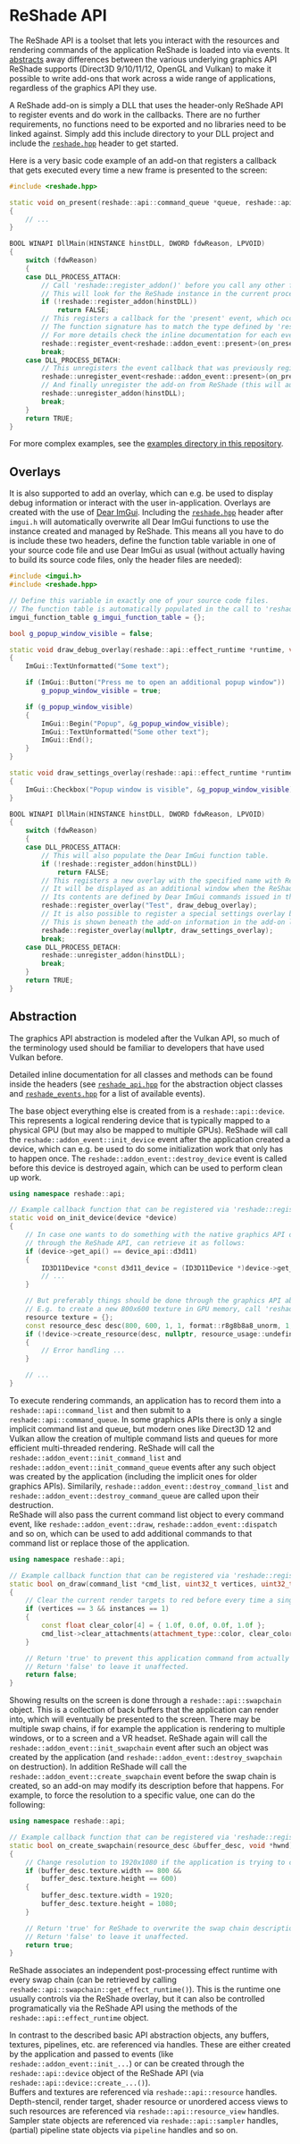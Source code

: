ReShade API
===========

The ReShade API is a toolset that lets you interact with the resources and rendering commands of the application ReShade is loaded into via events. It [abstracts](#abstraction) away differences between the various underlying graphics API ReShade supports (Direct3D 9/10/11/12, OpenGL and Vulkan) to make it possible to write add-ons that work across a wide range of applications, regardless of the graphics API they use.

A ReShade add-on is simply a DLL that uses the header-only ReShade API to register events and do work in the callbacks. There are no further requirements, no functions need to be exported and no libraries need to be linked against. Simply add this include directory to your DLL project and include the [`reshade.hpp`](reshade.hpp) header to get started.

Here is a very basic code example of an add-on that registers a callback that gets executed every time a new frame is presented to the screen:

```cpp
#include <reshade.hpp>

static void on_present(reshade::api::command_queue *queue, reshade::api::swapchain *swapchain)
{
    // ...
}

BOOL WINAPI DllMain(HINSTANCE hinstDLL, DWORD fdwReason, LPVOID)
{
    switch (fdwReason)
    {
    case DLL_PROCESS_ATTACH:
        // Call 'reshade::register_addon()' before you call any other function of the ReShade API.
        // This will look for the ReShade instance in the current process and initialize the API when found.
        if (!reshade::register_addon(hinstDLL))
            return FALSE;
        // This registers a callback for the 'present' event, which occurs every time a new frame is presented to the screen.
        // The function signature has to match the type defined by 'reshade::addon_event_traits<reshade::addon_event::present>::decl'.
        // For more details check the inline documentation for each event in 'reshade_events.hpp'.
        reshade::register_event<reshade::addon_event::present>(on_present);
        break;
    case DLL_PROCESS_DETACH:
        // This unregisters the event callback that was previously registered during process attachment.
        reshade::unregister_event<reshade::addon_event::present>(on_present);
        // And finally unregister the add-on from ReShade (this will automatically clean up any events and overlays registered by this add-on as well).
        reshade::unregister_addon(hinstDLL);
        break;
    }
    return TRUE;
}
```

For more complex examples, see the [examples directory in this repository](../examples).

## Overlays

It is also supported to add an overlay, which can e.g. be used to display debug information or interact with the user in-application.
Overlays are created with the use of [Dear ImGui](https://github.com/ocornut/imgui/). Including the [`reshade.hpp`](reshade.hpp) header after `imgui.h` will automatically overwrite all Dear ImGui functions to use the instance created and managed by ReShade. This means all you have to do is include these two headers, define the function table variable in one of your source code file and use Dear ImGui as usual (without actually having to build its source code files, only the header files are needed):

```cpp
#include <imgui.h>
#include <reshade.hpp>

// Define this variable in exactly one of your source code files.
// The function table is automatically populated in the call to 'reshade::register_addon()' and overwrites all Dear ImGui functions.
imgui_function_table g_imgui_function_table = {};

bool g_popup_window_visible = false;

static void draw_debug_overlay(reshade::api::effect_runtime *runtime, void *imgui_context)
{
    ImGui::TextUnformatted("Some text");

    if (ImGui::Button("Press me to open an additional popup window"))
        g_popup_window_visible = true;

    if (g_popup_window_visible)
    {
        ImGui::Begin("Popup", &g_popup_window_visible);
        ImGui::TextUnformatted("Some other text");
        ImGui::End();
    }
}

static void draw_settings_overlay(reshade::api::effect_runtime *runtime, void *imgui_context)
{
    ImGui::Checkbox("Popup window is visible", &g_popup_window_visible);
}

BOOL WINAPI DllMain(HINSTANCE hinstDLL, DWORD fdwReason, LPVOID)
{
    switch (fdwReason)
    {
    case DLL_PROCESS_ATTACH:
        // This will also populate the Dear ImGui function table.
        if (!reshade::register_addon(hinstDLL))
            return FALSE;
        // This registers a new overlay with the specified name with ReShade.
        // It will be displayed as an additional window when the ReShade overlay is opened.
        // Its contents are defined by Dear ImGui commands issued in the specified callback function.
        reshade::register_overlay("Test", draw_debug_overlay);
        // It is also possible to register a special settings overlay by passing "nullptr" instead of a title.
        // This is shown beneath the add-on information in the add-on list of the ReShade overlay and can be used to present settings to users.
        reshade::register_overlay(nullptr, draw_settings_overlay);
        break;
    case DLL_PROCESS_DETACH:
        reshade::unregister_addon(hinstDLL);
        break;
    }
    return TRUE;
}
```

## Abstraction

The graphics API abstraction is modeled after the Vulkan API, so much of the terminology used should be familiar to developers that have used Vulkan before.

Detailed inline documentation for all classes and methods can be found inside the headers (see [`reshade_api.hpp`](reshade_api.hpp) for the abstraction object classes and [`reshade_events.hpp`](reshade_events.hpp) for a list of available events).

The base object everything else is created from is a `reshade::api::device`. This represents a logical rendering device that is typically mapped to a physical GPU (but may also be mapped to multiple GPUs). ReShade will call the `reshade::addon_event::init_device` event after the application created a device, which can e.g. be used to do some initialization work that only has to happen once. The `reshade::addon_event::destroy_device` event is called before this device is destroyed again, which can be used to perform clean up work.
```c++
using namespace reshade::api;

// Example callback function that can be registered via 'reshade::register_event<reshade::addon_event::init_device>(on_init_device)'.
static void on_init_device(device *device)
{
    // In case one wants to do something with the native graphics API object, rather than doing all work
    // through the ReShade API, can retrieve it as follows:
    if (device->get_api() == device_api::d3d11)
    {
        ID3D11Device *const d3d11_device = (ID3D11Device *)device->get_native_object();
        // ...
    }

    // But preferably things should be done through the graphics API abstraction.
    // E.g. to create a new 800x600 texture in GPU memory, call 'reshade::api::device::create_resource()' like this:
    resource texture = {};
    const resource_desc desc(800, 600, 1, 1, format::r8g8b8a8_unorm, 1, memory_heap::gpu_only, resource_usage::shader_resource | resource_usage::render_target);
    if (!device->create_resource(desc, nullptr, resource_usage::undefined, &texture))
    {
        // Error handling ...
    }

    // ...
}
```

To execute rendering commands, an application has to record them into a `reshade::api::command_list` and then submit to a `reshade::api::command_queue`. In some graphics APIs there is only a single implicit command list and queue, but modern ones like Direct3D 12 and Vulkan allow the creation of multiple command lists and queues for more efficient multi-threaded rendering. ReShade will call the `reshade::addon_event::init_command_list` and `reshade::addon_event::init_command_queue` events after any such object was created by the application (including the implicit ones for older graphics APIs). Similarily, `reshade::addon_event::destroy_command_list` and `reshade::addon_event::destroy_command_queue` are called upon their destruction.\
ReShade will also pass the current command list object to every command event, like `reshade::addon_event::draw`, `reshade::addon_event::dispatch` and so on, which can be used to add additional commands to that command list or replace those of the application.
```c++
using namespace reshade::api;

// Example callback function that can be registered via 'reshade::register_event<reshade::addon_event::draw>(on_draw)'.
static bool on_draw(command_list *cmd_list, uint32_t vertices, uint32_t instances, uint32_t first_vertex, uint32_t first_instance)
{
    // Clear the current render targets to red before every time a single triangle is drawn
    if (vertices == 3 && instances == 1)
    {
        const float clear_color[4] = { 1.0f, 0.0f, 0.0f, 1.0f };
        cmd_list->clear_attachments(attachment_type::color, clear_color, 0, 0);
    }

    // Return 'true' to prevent this application command from actually being executed (e.g. because already having added a new command that should replace it via 'cmd_list->draw(...)' or similar).
    // Return 'false' to leave it unaffected.
    return false;
}
```

Showing results on the screen is done through a `reshade::api::swapchain` object. This is a collection of back buffers that the application can render into, which will eventually be presented to the screen. There may be multiple swap chains, if for example the application is rendering to multiple windows, or to a screen and a VR headset. ReShade again will call the `reshade::addon_event::init_swapchain` event after such an object was created by the application (and `reshade::addon_event::destroy_swapchain` on destruction). In addition ReShade will call the `reshade::addon_event::create_swapchain` event before the swap chain is created, so an add-on may modify its description before that happens. For example, to force the resolution to a specific value, one can do the following:
```c++
using namespace reshade::api;

// Example callback function that can be registered via 'reshade::register_event<reshade::addon_event::create_swapchain>(on_create_swapchain)'.
static bool on_create_swapchain(resource_desc &buffer_desc, void *hwnd)
{
    // Change resolution to 1920x1080 if the application is trying to create a swap chain at 800x600.
    if (buffer_desc.texture.width == 800 &&
        buffer_desc.texture.height == 600)
    {
        buffer_desc.texture.width = 1920;
        buffer_desc.texture.height = 1080;
    }

    // Return 'true' for ReShade to overwrite the swap chain description of the application with the values set in this callback.
    // Return 'false' to leave it unaffected.
    return true;
}
```

ReShade associates an independent post-processing effect runtime with every swap chain (can be retrieved by calling `reshade::api::swapchain::get_effect_runtime()`). This is the runtime one usually controls via the ReShade overlay, but it can also be controlled programatically via the ReShade API using the methods of the `reshade::api::effect_runtime` object.

In contrast to the described basic API abstraction objects, any buffers, textures, pipelines, etc. are referenced via handles. These are either created by the application and passed to events (like `reshade::addon_event::init_...`) or can be created through the `reshade::api::device` object of the ReShade API (via `reshade::api::device::create_...()`).\
Buffers and textures are referenced via `reshade::api::resource` handles. Depth-stencil, render target, shader resource or unordered access views to such resources are referenced via `reshade::api::resource_view` handles. Sampler state objects are referenced via `reshade::api::sampler` handles, (partial) pipeline state objects via `pipeline` handles and so on.
